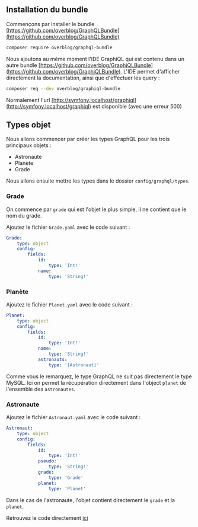## Installation du bundle

Commençons par installer le bundle [https://github.com/overblog/GraphQLBundle](https://github.com/overblog/GraphQLBundle)

```bash
composer require overblog/graphql-bundle
```

Nous ajoutons au même moment l'IDE GraphiQL qui est contenu dans un autre bundle [https://github.com/overblog/GraphiQLBundle](https://github.com/overblog/GraphiQLBundle). L'IDE permet d'afficher directement la documentation, ainsi que d'effectuer les query :

```bash
composer req --dev overblog/graphiql-bundle
```

Normalement l'url [http://symfony.localhost/graphiql](http://symfony.localhost/graphiql) est disponible (avec une erreur 500)

## Types objet

Nous allons commencer par créer les types GraphQL pour les trois principaux objets :

- Astronaute
- Planète
- Grade

Nous allons ensuite mettre les types dans le dossier `config/graphql/types`.

### Grade

On commence par `grade` qui est l'objet le plus simple, il ne contient que le nom du grade.

Ajoutez le fichier `Grade.yaml` avec le code suivant :

```yaml
Grade:
    type: object
    config:
        fields:
            id:
                type: 'Int!'
            name:
                type: 'String!'
```

### Planète

Ajoutez le fichier `Planet.yaml` avec le code suivant :

```yaml
Planet:
    type: object
    config:
        fields:
            id:
                type: 'Int!'
            name:
                type: 'String!'
            astronauts:
                type: '[Astronaut]'
```

Comme vous le remarquez, le type GraphQL ne suit pas directement le type MySQL. Ici on permet la récupération directement dans l'object `planet` de l'ensemble des `astronautes`.

### Astronaute

Ajoutez le fichier `Astronaut.yaml` avec le code suivant :

```yaml
Astronaut:
    type: object
    config:
        fields:
            id:
                type: 'Int!'
            pseudo:
                type: 'String!'
            grade:
                type: 'Grade'
            planet:
                type: 'Planet'
```

Dans le cas de l'astronaute, l'objet contient directement le `grade` et la `planet`.

Retrouvez le code directement [ici](https://github.com/duck-invaders/graphql-symfony/tree/codelabs-step3)
